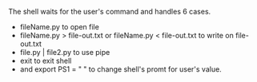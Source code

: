 The shell waits for the user's command and handles 6 cases.
 - fileName.py to open file
 - fileName.py > file-out.txt or fileName.py < file-out.txt to write on file-out.txt
 - file.py | file2.py to use pipe
 - exit to exit shell
 - and export PS1 = " " to change shell's promt for user's value.
     
     
     
